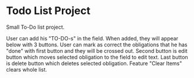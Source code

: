 # Todo List Project

Small To-Do list project.

User can add his "TO-DO-s" in the field. When added, they will appear below with 3 buttons.
User can mark as correct the obligations that he has "done" with first button and they will be crossed out.
Second button is edit button which moves selected obligation to the field to edit text.
Last button is delete button which deletes selected obligation.
Feature "Clear Items" clears whole list.
